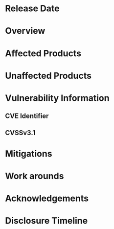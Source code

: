 # <!-- title --> 
# Release Date
<!-- date the advisory was made public: YYYY-MM-DD --> 
# Overview
<!-- useful description of the bug -->
# Affected Products
<!-- list the affected product and version numbers -->
# Unaffected Products
<!-- for avoidance of doubt, list unaffected product and version numbers -->
# Vulnerability Information
## CVE Identifier
<!-- CVE id when available -->
## CVSSv3.1
<!-- CVSSv3.1 score and vector -->
# Mitigations
<!-- list any mitgating factors -->
# Work arounds
<!-- list any workarounds -->
# Acknowledgements
<!-- credit reporters and collaborators -->
# Disclosure Timeline
<!-- timeline of disclosure in reverse chronological order -->
<!-- e.g. -->
<!-- 2021-11-01: public advisory released -->

